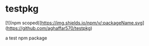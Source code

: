 # testpkg

[![(npm scoped)]https://img.shields.io/npm/v/:packageName.svg]
(https://github.com/aghaffar570/testpkg)


a test npm package

